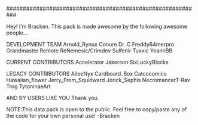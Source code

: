 ###########################################################

Hey! I'm Bracken.
This pack is made awesome by the following awesome people...

DEVELOPMENT TEAM
Arnold_Rynux
Conure
Dr. C
Freddy64merpro
Grandmaster
Remote
ReNemesic/Crimdev
Sulfenir
Tuxxic
YoannBB

CURRENT CONTRIBUTORS
Accelerator
Jakerson
SixLuckyBlocks

LEGACY CONTRIBUTORS
AileeNyx
Cardboard_Box
Catcocomics
Hawaiian_flower
Jerry_From_Squidward
Jorick_Sephis
NecromancerT-Rav
Trog
TytoninaeArt

AND BY USERS LIKE YOU
Thank you.

NOTE:This data pack is open to the public. Feel free to copy/paste any of the code for your own personal use!
-Bracken

